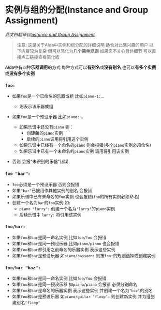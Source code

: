 # 实例与组的分配(Instance and Group Assignment)

*此文档翻译自[Instance and Group Assignment](../instance-and-group-assignment.md)*

> 注意: 这是关于Alda中实例和组分配的详细说明 适合对此感兴趣的用户 以下内容较为复杂 但可以简化为[几个简单规则](scores-and-parts_zh_cn.md#如何分配实例)
> 如果您不关心具体细节 可以直接点击链接查看简化版 

Alda中有四种**乐器调用**的方式 每种方式可以**有别名**或**没有别名** 也可以**有多个实例**或**没有多个实例**

### `foo:`

- 如果`foo`是一个已命名的乐器或组 比如`piano-1:`...
  - 则表示该乐器或组

- 如果`foo`是一个预设乐器 比如`piano:`...
  - 如果乐谱中还没有`piano` 则：
    - 创建新的`piano`实例
    - 后续的`piano`调用将引用这个实例
  - 如果乐谱中已经有一个命名的`piano` 则会报错(多个`piano`实例必须命名)
  - 如果乐谱中已有一个未命名的`piano`实例 调用将引用该实例

- 否则 会报"未识别的乐器"错误

### `foo "bar":`

- `foo`必须是一个预设乐器 否则会报错
- 如果`"bar"`已被用作其他实例的别名 会报错
- 如果乐谱中已有未命名的`foo`实例 也会报错(`foo`的所有实例必须命名)
- 创建一个名为`bar`的`foo`实例 如:
  - `piano "larry":` 创建一个名为`"larry"`的`piano`实例
  - 后续乐谱中 `larry:` 将引用该实例

### `foo/bar:`

- 如果`foo`和`bar`是同一命名实例 比如`foo/foo` 会报错
- 如果`foo`和`bar`是同一预设乐器 比如`piano/piano` 也会报错
- 如果`foo`和`bar`都引用之前命名的乐器实例 表示这些实例
- 如果`foo`和`bar`是预设乐器 如`piano/bassoon:` 则按`foo:`的规则选择或创建实例

### `foo/bar "baz":`

- 如果`foo`和`bar`是同一命名实例 比如`foo/foo` 会报错 
- 如果`foo`和`bar`是同一预设乐器 如`piano/piano` 会报错 必须分别命名
- 如果`foo`和`bar`是命名的乐器实例 表示这些实例 并创建一个名为`"baz"`的别名
- 如果`foo`和`bar`是预设乐器 如`piano/guitar "floop":` 则创建新实例 并为组创建别名`"floop"`


